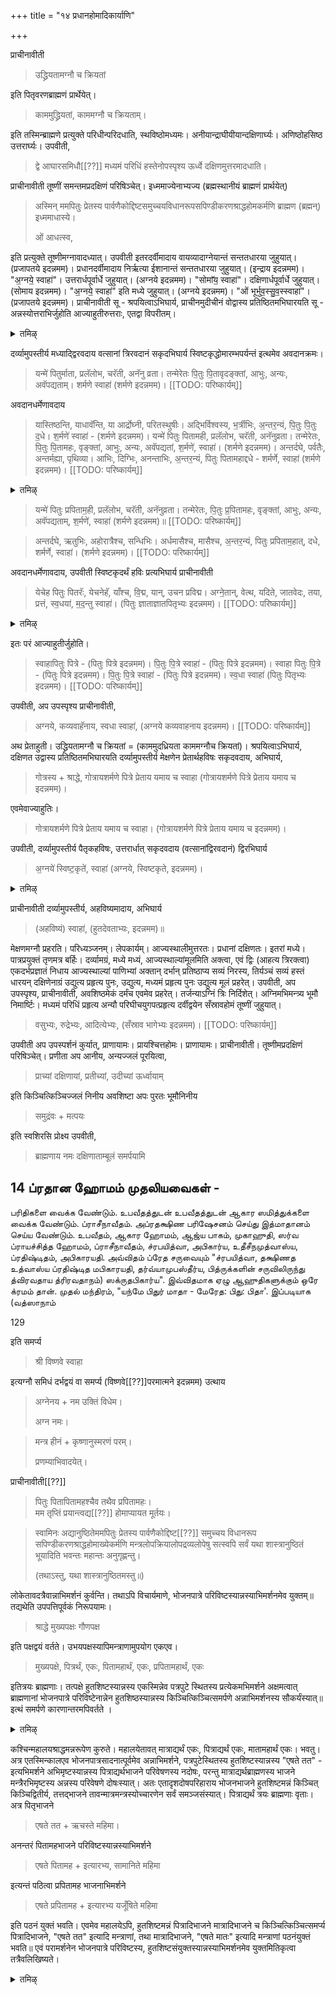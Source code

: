 +++
title = "१४ प्रधानहोमादिकार्याणि"

+++

प्राचीनावीती 

> उद्ध्रियतामग्नौ च क्रियतां

इति पितृवरणब्राह्मणं प्रार्थेयेत्। 

> काममुद्ध्रियतां, काममग्नौ च क्रियताम्। 

इति तस्मिन्ब्राह्मणे प्रत्युक्ते परिधीन्परिदधाति, स्थविष्ठोमध्यमः। अनीयान्द्राघीयीयान्दक्षिणार्घ्यः। अणिष्ठोहसिष्ठ उत्तरार्घ्यः। उपवीती, 

> द्वे आघारसमिधौ[[??]] मध्यमं परिधिं हस्तेनोपस्पृश्य ऊर्ध्वे दक्षिणमुत्तरमादधाति। 

प्राचीनावीती तूष्णीं समन्तमप्रदक्षिणं परिषिञ्चेत्। इध्ममाज्येनाभ्यज्य (ब्रह्मस्थानीयं ब्राह्मणं प्रार्थयेत्) 

> अस्मिन् ममपितुः प्रेतस्य पार्वणैकोद्दिष्टसमुच्चयविधानरूपसपिण्डीकरणश्राद्धहोमकर्मणि ब्राह्मण (ब्रह्मन्) इध्ममाधास्ये। 
>
> ओं आधत्स्व, 

इति प्रत्युक्ते तूष्णीमग्नावादध्यात्। उपवीती इतरदर्वीमादाय वायव्यादाग्नेयान्तं सन्ततधारया जुहुयात्। (प्रजापतये इदन्नमम)। प्रधानदर्वीमादाय निर्ऋत्या ईशानान्तं सन्ततधारया जुहुयात्। (इन्द्राय इदन्नमम)। "अ॒ग्नये॒ स्वाहा॑"। उत्तरार्धपूर्वार्धे जुहुयात्। (अग्नये इदन्नमम)। "सोमा᳴य॒ स्वाहा॑"। दक्षिणार्धपूर्वार्धे जुहुयात्। (सोमाय इदन्नमम)। "अ॒ग्नये॒ स्वाहा॑" इति मध्ये जुहुयात्। (अग्नये इदन्नमम)। "ओं भूर्भुव॒स्सु॒व॒स्स्वाहा॑"। (प्रजापतये इदन्नमम)। प्राचीनावीती सू - श्रपयित्वाऽभिघार्य, प्राचीनमुदीचीनं वोद्वास्य प्रतिष्ठितमभिघारयति सू - अन्नस्योत्तराभिर्जुहोति आज्याहुतीरुत्तराः, एतद्वा विपरीतम्।

<details><summary>तमिऴ्</summary>

கால்களில் தடவி "இதம் வ: பாத்யம்" என்று திருவடிகளில் சேர்த்து சோதிக்க வேண்டும். 'சந்நோதேவீ: + அபிஸ்ரவந்துந:".

கோகிருதம், கோமயம் இவைகளைக் கையில் தடவிக் கொண்டு சுக்ரமஸி, கந்தத்வாராம் என்பதால் கால்களில் தடவி, எள் கலந்த ஜலத்தினால் "இதம் தே பாத்யம்" என்று நிமித்த ப்ராம்மணனின் திருவடிகளில் சேர்க்க வேண்டும். உபவீதம். விச்வே தேவருக்குப் போல் தான் விஷ்ணுவிற்கும் பாத ப்ரளாக்ஷநம் செய்ய வேண்டும்.

முன்பு போல் விச்வேதேவரிடம் ஆரம்பித்து, விஷ்ணு வரைக்கும் உபவீத ப்ராசீநாவீதத்துடன், "अपः ப்ரதாய"

</details>

दर्व्यामुपस्तीर्य मध्याद्द्विरवदाय वत्सानां त्रिरवदानं सकृदभिघार्य स्विष्टकृद्धोमारम्भपर्यन्तं इत्थमेव अवदानक्रमः। 

> यन्मे॑ पितुर्माता, प्रलॅलोभ, चरॅती, अनॅनु व्रता। तन्मेरेतः पि॒तुः पि॒तावृदङ्क्तां, आभुः, अन्यः, अवॅपद्यताम्। शर्मणे स्वाहा॑ (शर्मणे इदन्नमम)। 
[[TODO: परिष्कार्यम्]]

अवदानधर्मेणावदाय 

> यास्तिष्ठन्ति, याधावॅन्ति, या आर्द्रोघ्नी, परितस्थुषीः। अद्भिर्विश्वस्य, भ॒र्त्रीभिः, अ॒न्तर॒न्यं, पि॒तुः पि॒तुः द॒धे। श॒र्मणे॑ स्वाहा॑ - (शर्मणे इदन्नमम)। यन्मे॑ पितुः पितामही, प्रलॅलोभ, चरॅती, अनॅनुव्रता। तन्मेरेतः, पि॒तुः पि॒तामहः, वृङ्क्तां, आभुः, अन्यः, अवॅपद्यतां, श॒र्मणे॑, स्वाहा॑। (शर्मणे इदन्नमम)। अन्तर्दघे, पर्वतैः, अन्तर्मह्या, पृथिव्या। आभिः, दिग्भिः, अनन्ताभिः, अ॒न्तर॒न्यं, पितुः पितामहाद्दधे - शर्मर्णे, स्वाहा॑ (शर्मणे इदन्नमम)।
[[TODO: परिष्कार्यम्]]

<details><summary>तमिऴ्</summary>

ஆரம்பித்து ஆஸனம் ஸமர்ப்பித்து “ப்ராப்நோது பவாந்" வரை க்ரமமாகச் செய்ய வேண்டும். நிமந்த்ரிதர்கள் நமஸ் ஸஹமாநாய -நமோ - துந்துப்யாய சொல்லவேண்டும்.

## 11 

உபவீதம். விச்வே தேவரின் கையில் அப: ப்ரதாய அர்க்ய பவித்ரத்தை வைத்து, "யாதிவ்யா ஆப:' என்கிற மந்திரத்தினால் அர்க்யம் ஸமர்ப்பித்து புநச் சுத்தோதகம் ஸமர்ப்பித்து அர்க்ய பவித்ரத்தை அர்க்ய பாத்ரத்தில் வைக்க வேண்டும். இவ்விதமே ப்ராசீநாவீதத்துடன், பித்ரு வரணத்திற்கும் நிமித்த வரணத்திற்கும் அர்க்யம் ஸமர்ப்பித்து உபவீதத்துடன் விஷ்ணு வரணத்திற்கு ஸமர்ப்பிக்க வேண்டும்.

</details>

> यन्मे॑ पितुः प्रपिताम॒ही, प्रलॅलोभ, चरॅती, अनॅनुव्रता। तन्मेरेतः, पि॒तुः प्र॒पितामहः, वृङ्क्तां, आभुः, अन्यः, अवॅपद्यताम्, श॒र्मणे॑, स्वाहा॑ (शर्मणे इदन्नमम)॥
[[TODO: परिष्कार्यम्]]

> अन्तर्दघे, ऋतुभिः, अहोरात्रैश्च, सन्धिभिः। अर्धमासैश्च, मासैश्च, अ॒न्तर॒न्यं, पितुः प्रपिताम॒हात्, दधे, शर्मर्णे, स्वाहा॑। (शर्मणे इदन्नमम)।
[[TODO: परिष्कार्यम्]]

अवदानधर्मेणावदाय, उपवीती स्विष्टकृदर्थं हविः प्रत्यभिघार्य प्राचीनावीती 

> येचेह पितुः पितरॅः, येचनेहॅ, याँश्च, वि॒द्म, यान्, उचन प्रविद्म। अग्ने॒तान्, वेत्थ, यदिते, जातवेदः, तया, प्रत्तं, स्व॒धया॑, म॒द॒न्तु स्वाहा॑। (पितुः ज्ञाताज्ञातपितृभ्यः इदन्नमम)। 
[[TODO: परिष्कार्यम्]]

<details><summary>तमिऴ्</summary>

## 12 அர்ச்சனாதிகள்

முதலில் அர்ச்சனம். "அர்ச்சத ப்ரார்ச்சத' என்கிற மந்திரத்தினால் யவத்தினாலும், திலத்தினாலும் செய்ய வேண்டும். “கந்தத்வாராம்" என்கிற மந்திரத்தினால் கந்தம் ஸமர்ப்பிக்க வேண்டும். "@zu:" அல்லது "श्रुwCnGz" என்கிற மந்திரத்தினால் புஷ்பம், துளசி, தூரஸி என்கிற மந்திரத்தினால் தூபம், உத்தீப்யஸ்வ என்கிற மந்திரத்தினால் தீபம் அல்லது ஜலத்தினாலேயே தூப தீபங்களை ஸமர்ப்பிக்க வேண்டும். “யுவாஸுவாஸா?" என்கிற மந்திரத்தினால் வஸ்திரம், தொடர்ந்து உதக பாத்திரங்கள், ஆபரணங்கள், பவித்ரத்திற்காக தர்ப்பங்கள், கடைசியாக யவம் (அக்ஷதை) திலம் இவைகளைக் கொண்டு அர்ச்சிக்க வேண்டும். முடிந்ததும் ஒரு ஆசமனம்.

</details>

इतः परं आज्याहुतीर्जुहोति। 

> स्वाहापितुः पित्रे - (पितुः पित्रे इदन्नमम)। पि॒तुः पि॒त्रे स्वाहा॑ - (पितुः पित्रे इदन्नमम)। स्वाहा पितुः पि॒त्रे - (पितुः पित्रे इदन्नमम)। पि॒तुः पि॒त्रे स्वाहा॑ - (पितुः पित्रे इदन्नमम)। स्व॒धा स्वाहा॑ (पितुः पितृभ्यः इदन्नमम)।
[[TODO: परिष्कार्यम्]]

उपवीती, अप उपस्पृश्य प्राचीनावीती, 

> अग्नये, कव्यवाहॅनाय, स्वधा स्वाहा॑, (अग्नये कव्यवाहनाय इदन्नमम)। 
[[TODO: परिष्कार्यम्]]

अथ प्रेताहुती। उद्ध्रियतामग्नौ च क्रियतां = (काममुदध्रियता काममग्नौच क्रियतां)। श्रपयित्वाऽभिघार्य, दक्षिणत उद्वास्य प्रतिष्ठितमभिघारयति दर्व्यामुपस्तीर्य मेक्षणेन प्रेतार्थहविषः सकृदवदाय, अभिघार्य, 

> गोत्रस्य + श्राद्धे, गोत्रायशर्मणे पित्रे प्रेताय यमाय च स्वाहा (गोत्रायशर्मणे पित्रे प्रेताय यमाय च इदन्नमम)। 

एवमेवाज्याहुतिः।

> गोत्रायशर्मणे पित्रे प्रेताय यमाय च स्वाहा। (गोत्रायशर्मणे पित्रे प्रेताय यमाय च इदन्नमम)। 

उपवीती, दर्व्यामुपस्तीर्य पैतृकहविषः, उत्तरार्धात् सकृदवदाय (वत्सानांद्विरवदानं) द्विरभिघार्य 

> अ॒ग्नये॑ स्विष्ट॒कृते॑, स्वाहा॑ (अग्नये, स्विष्टकृते, इदन्नमम)। 

<details><summary>तमिऴ्</summary>

## 13 புந: ஸ்வதா தானம் (புநரர்க்யம்)

முன்பு போல் நால்வருக்கும் அதே மந்திரத்தைச் சொல்லி, அர்க்யம் ஸமர்ப்பிக்க வேண்டும். "இதம் வோ அர்க்யம்" என்கிற இடத்தில் விச்வே தேவருக்கும், விஷ்ணுவிற்கும், 'இயந்வோ தக்ஷிணா த்ருப்தி: இயந்தே தக்ஷிணா த்ருப்தி:' என்றும், பித்ரு வரணத்திற்கு 'இயம் வ: ஸ்வதா" என்றும் நிமித்த வரணத்திற்கு, "இயம் தே தக்ஷிணா த்ருப்தி:" என்றும் ஸமர்ப்பிக்க வேண்டும். இதர காரியங்கள் முன்பு போல ப்ராசீநாவீதம். பித்ரு வரணத்தைப் பார்த்து '"உத்த்ரியதாம், அக்நௌச க்ரியதாம்" என்று கேட்க அவரும், 'காமம் உத்த்ரியதாம், காமம் அக்நௌ ச க்ரியதாம்" என்று பதில் சொல்ல வேண்டும். இவ்விதம் நிமித்த வரணத்தையும் ப்ரச்னம் பண்ணி, அதே பதிலையும் பெற வேண்டும்.

</details>

प्राचीनावीती दर्व्यामुपस्तीर्य, अहविष्यमादाय, अभिघार्य 

> (अहविष्यं) स्वाहा॑, (हुतदेवताभ्यः, इदन्नमम)॥ 

मेक्षणमग्नौ प्रहरति। परिध्यञ्जनम्। लेपकार्यम्। आज्यस्थालीमुत्तरतः। प्रधानां दक्षिणतः। इतरां मध्ये। पात्रप्रयुक्तं तृणमत्र बर्हिः। दर्व्यामग्रं, मध्ये मध्यं, आज्यस्थाल्यांमूलमिति अक्त्वा, एवं द्विः (आहत्य त्रिरक्त्वा) एकदर्भप्रज्ञातं निधाय आज्यस्थाल्यां पाणिभ्यां अक्तान् दर्भान् प्रतिष्ठाप्य सव्यं निरस्य, तिर्यञ्चं सव्यं हस्तं धारयन् दक्षिणेनाग्रं उद्युत्य प्रहृत्य पुनः, उद्युत्य, मध्यमं प्रहृत्य पुनः उद्युत्य मूलं प्रहरेत्। उपवीती, अप उपस्पृश्य, प्राचीनावीती, अवशिष्ठमेकं दर्मंच एवमेव प्रहरेत्। तर्जन्याऽग्निं त्रिः निर्दिशेत्। अग्निमभिमन्त्र्य भूमौ निमार्ष्टिः। मध्यमं परिधिं प्रहृत्य अन्यौ परिघीचयुगपत्प्रहृत्य दर्वीद्वयेन सँस्रावहोमं तूष्णीं जुहुयात्। 

> वसुभ्यः, रुद्रेभ्यः, आदित्येभ्यः, (सँस्राव भागेभ्यः इदन्नमम)। 
[[TODO: परिष्कार्यम्]]

उपवीती अप उपस्पर्शनं कुर्यात्, प्राणायामः। प्रायश्चित्तहोमः। प्राणायामः। प्राचीनावीती। तूष्णीमप्रदक्षिणं परिषिञ्चेत्। प्रणीता अप आनीय, अन्यज्जलं पूरयित्वा, 

> प्राच्यां दक्षिणायां, प्रतीच्यां, उदीच्यां ऊर्ध्वायाम् 

इति किञ्चित्किञ्चिज्जलं निनीय अवशिष्टा अपः पुरतः भूमौनिनीय 

> समुद्रंवः + मत्पयः 

इति स्वशिरसि प्रोक्ष्य उपवीती, 

> ब्राह्मणाय नमः दक्षिणाताम्बूलं समर्पयामि 

## 14 ப்ரதான ஹோமம் முதலியவைகள் -

பரிதிகளை வைக்க வேண்டும். உபவீதத்துடன் உபவீதத்துடன் ஆகார ஸமித்துக்களை வைக்க வேண்டும். ப்ராசீநாவீதம். அப்ரதக்ஷிண பரிஷேசனம் செய்து இத்மாதானம் செய்ய வேண்டும். உபவீதம், ஆகார ஹோமம், ஆஜ்ய பாகம், முகாஹுதி, ஸர்வ ப்ராயச்சித்த ஹோமம், ப்ராசீநாவீதம், ச்ரபயித்வா, அபிகார்ய, உதீசீநமுத்வாஸ்ய, ப்ரதிஷ்டிதம், அபிகாரயதி. அவ்விதம் ப்ரேத சருவையும் "ச்ரபயித்வா, தக்ஷிணத உத்வாஸ்ய ப்ரதிஷ்டித மபிகாரயதி, தர்வ்யாமுபஸ்தீர்ய, பித்ருக்களின் சருவிலிருந்து த்விரவதாய த்ரிரவதாநம்) ஸக்ருதபிகார்ய". இவ்விதமாக ஏழு ஆஹுதிகளுக்கும் ஒரே க்ரமம் தான். முதல் மந்திரம், "யந்மே பிதுர் மாதா - மேரேத: பிது: பிதா'. இப்படியாக (வத்ஸாநாம்

129




इति समर्प्य 

> श्री विष्णवे स्वाहा 

इत्यग्नौ समिधं दर्भद्वयं वा समर्प्य (विष्णवे[[??]]परमात्मने इदन्नमम) उत्थाय 

> अग्नेनय + नम उक्तिं विधेम। 
>
> अग्न नमः। 

> मन्त्र हीनं + कृष्णानुस्मरणं परम्। 
>
> प्रणम्याभिवादयेत्। 

प्राचीनावीती[[??]] 

> पितुः पितापितामहश्चैव तथैव प्रपितामहः।  
मम तृप्तिं प्रयान्त्वद्य[[??]] होमाप्यायत मूर्तयः। 

> स्वामिनः अद्यानुष्ठितेममपितुः प्रेतस्य पार्वणैकोद्दिष्ट[[??]] समुच्चय विधानरूप सपिण्डीकरणश्राद्धहोमाख्येकर्मणि मन्त्रलोपक्रियालोपद्रव्यलोपेषु सत्स्वपि सर्वं यथा शास्त्रानुष्ठितं भूयादिति भवन्तः महान्तः अनुगृह्णन्तु।
>
> (तथाऽस्तु, यथा शास्त्रानुष्ठितमस्तु॥) 

लोकेतावदत्रैवान्नाभिमर्शनं कुर्वन्ति। तथाऽपि विचार्यमाणे, भोजनपात्रे परिविष्टस्यान्नस्याभिमर्शनमेव युक्तम्॥ तद्यथेति उपपत्तिपूर्वकं निरूपयामः। 

> श्राद्धे मुख्यपक्षः गौणपक्ष 

इति पक्षद्वयं वर्तते। उभयपक्षस्यापिमन्त्राणामुपयोग एकएव। 

> मुख्यपक्षे, पित्रर्थं, एकः, पितामहार्थं, एकः, प्रपितामहार्थं, एकः 

इतित्रयः ब्राह्मणाः। तत्पक्षे हुतशिष्टस्यान्नस्य एकस्मिन्नेव पत्रपुटे स्थितस्य प्रत्येकमभिमर्शने अक्षमत्वात् ब्राह्मणानां भोजनपात्रे परिविष्टेनान्नेन हुतशिष्ठस्यान्नस्य किञ्चित्किञ्चित्समर्पणे अन्नाभिमर्शनस्य सौकर्यंस्यात्॥ इत्थं समर्पणे कारणान्तरमपिवर्तते ।

<details><summary>तमिऴ्</summary>

பித்ரு பிதாமஹ - ப்ரபிதாமஹ பதங்கள் வரும்போது பிது: என்கிற பதத்தைச் சேர்த்துக் கொள்ள வேண்டும். -

யந்மே பிதுர்மாதா + அந்யோவ பத்யதாம் சர்மணே ஸ்வாஹா சர்மணே இதம் நமம

யாஸ்திஷ்டந்தி + பிது: பிதுர் ததே சர்மணே ஸ்வாஹா சர்மணே இதம் நமம

யந்மே பிது: பிதாமஹீ + அவபத்யதாம் - சர்மணே ஸ்வாஹா சர்மணே இதம் நமம

அந்தர்ததே + பிது: பிதாமஹாத்ததே சர்மணே ஸ்வாஹா சர்மணே இதம் நமம

யந்மே பிது: ப்ரபிதாமஹீ + அவபத்யதாம் சர்மணே ஸ்வாஹா சர்மணே இதம் நமம

</details>

कश्चिन्महालयश्राद्धमन्नरूपेण कुरुते। महालयेतावत् मात्राद्यर्थं एकः, पित्राद्यर्थं एकः, मातामहार्थं एकः। भवतु। अत्र एतस्मिन्कालएव भोजनपात्रसादनात्पूर्वमेव अन्नाभिमर्शने, पत्रपुटेस्थितस्य हुतशिष्टस्यान्नस्य "एषते तत" - इत्यभिमर्शने अभिमृष्टस्यान्नस्य पित्राद्यर्थभाजने परिवेषणस्य नदोषः, परन्तु मात्राद्यर्थब्राह्मणस्य भाजने मन्त्रैरभिमृष्टस्य अन्नस्य परिवेषणे दोषःस्यात्। अतः एतादृशदोषपरिहाराय भोजनभाजने हुतशिष्टमन्नं किञ्चित् किञ्चिद्वितीर्य, तत्तद्भाजने तावन्मात्रमन्त्रस्योच्चारणेन सर्वं समञ्जसंस्यात्। पित्राद्यर्थं त्रयः ब्राह्मणाः वृताः। अत्र पितृभाजने 

> एषते तत + ऋचस्ते महिमा। 

अनन्तरं पितामहभाजने परिविष्टस्यान्नस्याभिमर्शने 

> एषते पितामह + इत्यारभ्य, सामानिते महिमा 

इत्यन्तं पठित्वा प्रपितामह भाजनाभिमर्शने 

> एषते प्रपितामह + इत्यारभ्य यजूँषिते महिमा 

इति पठनं युक्तं भवति। एवमेव महालयेऽपि, हुतशिष्टमन्नं पित्रादिभाजने मात्रादिभाजने च किञ्चित्किञ्चित्समर्प्य पित्रादिभाजने, "एषते तत" इत्यादि मन्त्राणां, तथा मात्रादिभाजने, "एषते मातः" इत्यादि मन्त्राणां पठनंयुक्तं भवति॥ एवं परामर्शनेन भोजनपात्रे परिविष्टस्य, हुतशिष्टसंयुक्तस्यान्नस्याभिमर्शनमेव युक्तमितिकृत्वा तत्रैवलिखिष्यते।

<details><summary>तमिऴ्</summary>

அந்தர்ததே + பிது: ப்ரபிதா மஹாத்ததே சர்மணே ஸ்வாஹா சர்மணே இதம் நமம

தர்வ்யா முபஸ்தீர்ய த்விரவதாய அபிகார்ய உபவீதம் ஸ்விஷ்டகிருதர்த்தம் ஹவி: ப்ரத்யபிகார்ய ப்ராசீநாவீதம் யேசேஹ பிது: பிதர: யேசநேஹ + மதந்து ஸ்வாஹா - பிது: ஜ்ஞாதாஜ்ஞாத பித்ருப்ய: இதம் நமம

இதற்குப் பிறகு ஆஜ்யாஹுதிகள். ஸ்வாஹாபிது: பித்ரே என்று நான்கு. ஸ்வதா ஸ்வாஹா பிது: பித்ருப்ய: இதம் நமம. உபவீதம் அப உப ஸ்பர்சனம் ப்ராசீநாவீதம் அக்நயே கவ்ய வாஹநாய ஸ்வதா ஸ்வாஹா அக்நயே கவ்யவாஹநாய இதம் நமம்.

</details>